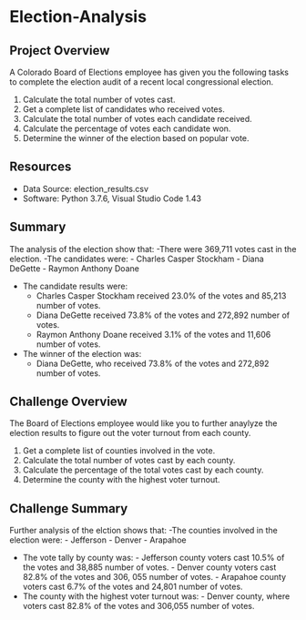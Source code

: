 # Election-Analysis

## Project Overview
A Colorado Board of Elections employee has given you the following tasks to complete the election audit of a recent local congressional election.

1. Calculate the total number of votes cast.
2. Get a complete list of candidates who received votes.
3. Calculate the total number of votes each candidate received.
4. Calculate the percentage of votes each candidate won.
5. Determine the winner of the election based on popular vote.

## Resources
- Data Source: election_results.csv
- Software: Python 3.7.6, Visual Studio Code 1.43

## Summary
The analysis of the election show that:
-There were 369,711 votes cast in the election.
-The candidates were:
    - Charles Casper Stockham
    - Diana DeGette
    - Raymon Anthony Doane
 - The candidate results were:
    - Charles Casper Stockham received 23.0% of the votes and 85,213 number of votes.
    - Diana DeGette received 73.8% of the votes and 272,892 number of votes.
    - Raymon Anthony Doane received 3.1% of the votes and 11,606 number of votes.
 - The winner of the election was:
    - Diana DeGette, who received 73.8% of the votes and 272,892 number of votes.

## Challenge Overview
The Board of Elections employee would like you to further anaylyze the election results to figure out the voter turnout from each county.

1. Get a complete list of counties involved in the vote.
2. Calculate the total number of votes cast by each county.
3. Calculate the percentage of the total votes cast by each county.
4. Determine the county with the highest voter turnout.

## Challenge Summary
Further analysis of the elction shows that:
-The counties involved in the election were:
      - Jefferson
      - Denver
      - Arapahoe
- The vote tally by county was:
      - Jefferson county voters cast 10.5% of the votes and 38,885 number of votes.
      - Denver county voters cast 82.8% of the votes and 306, 055 number of votes.
      - Arapahoe county voters cast 6.7% of the votes and 24,801 number of votes.
- The county with the highest voter turnout was:
      - Denver county, where voters cast 82.8% of the votes and 306,055 number of votes.
